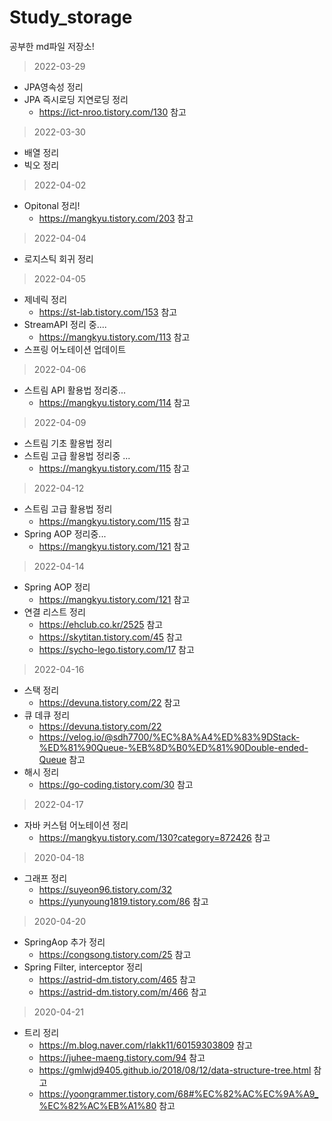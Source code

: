  # Study_storage
공부한 md파일 저장소!

> 2022-03-29    
- JPA영속성 정리
- JPA 즉시로딩 지연로딩 정리
  - https://ict-nroo.tistory.com/130  참고
> 2022-03-30
- 배열 정리
- 빅오 정리
> 2022-04-02
- Opitonal 정리!
  - https://mangkyu.tistory.com/203 참고
> 2022-04-04
- 로지스틱 회귀 정리
> 2022-04-05
- 제네릭 정리
  - https://st-lab.tistory.com/153 참고
- StreamAPI 정리 중....
  - https://mangkyu.tistory.com/113 참고
- 스프링 어노테이션 업데이트
> 2022-04-06
- 스트림 API 활용법 정리중...
  - https://mangkyu.tistory.com/114 참고
> 2022-04-09
- 스트림 기초 활용법 정리
- 스트림 고급 활용법 정리중 ...
  - https://mangkyu.tistory.com/115 참고
> 2022-04-12
- 스트림 고급 활용법 정리
  - https://mangkyu.tistory.com/115 참고
- Spring AOP 정리중...
  - https://mangkyu.tistory.com/121 참고
> 2022-04-14
- Spring AOP 정리
  - https://mangkyu.tistory.com/121 참고
- 연결 리스트 정리
  - https://ehclub.co.kr/2525 참고
  - https://skytitan.tistory.com/45 참고
  - https://sycho-lego.tistory.com/17 참고
> 2022-04-16
- 스택 정리
  - https://devuna.tistory.com/22 참고
- 큐 데큐 정리
  - https://devuna.tistory.com/22
  - https://velog.io/@sdh7700/%EC%8A%A4%ED%83%9DStack-%ED%81%90Queue-%EB%8D%B0%ED%81%90Double-ended-Queue 참고
- 해시 정리
  - https://go-coding.tistory.com/30 참고
> 2022-04-17
- 자바 커스텀 어노테이션 정리
  - https://mangkyu.tistory.com/130?category=872426 참고
> 2020-04-18
  - 그래프 정리
    - https://suyeon96.tistory.com/32
    - https://yunyoung1819.tistory.com/86 참고
> 2020-04-20
- SpringAop 추가 정리
  - https://congsong.tistory.com/25 참고
- Spring Filter, interceptor 정리
  - https://astrid-dm.tistory.com/465 참고
  - https://astrid-dm.tistory.com/m/466 참고
> 2020-04-21
- 트리 정리
  - https://m.blog.naver.com/rlakk11/60159303809 참고
  - https://juhee-maeng.tistory.com/94 참고
  - https://gmlwjd9405.github.io/2018/08/12/data-structure-tree.html 참고
  - https://yoongrammer.tistory.com/68#%EC%82%AC%EC%9A%A9_%EC%82%AC%EB%A1%80 참고